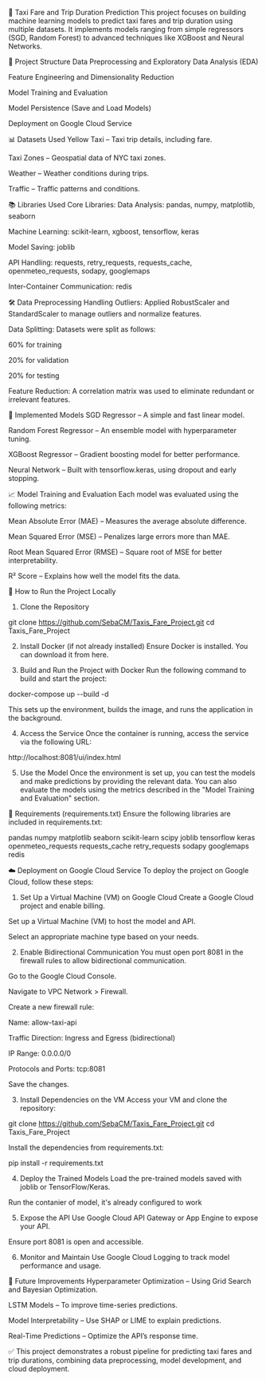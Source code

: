 🚖 Taxi Fare and Trip Duration Prediction
This project focuses on building machine learning models to predict taxi fares and trip duration using multiple datasets. It implements models ranging from simple regressors (SGD, Random Forest) to advanced techniques like XGBoost and Neural Networks.

📁 Project Structure
Data Preprocessing and Exploratory Data Analysis (EDA)

Feature Engineering and Dimensionality Reduction

Model Training and Evaluation

Model Persistence (Save and Load Models)

Deployment on Google Cloud Service

📊 Datasets Used
Yellow Taxi – Taxi trip details, including fare.

Taxi Zones – Geospatial data of NYC taxi zones.

Weather – Weather conditions during trips.

Traffic – Traffic patterns and conditions.

📚 Libraries Used
Core Libraries:
Data Analysis: pandas, numpy, matplotlib, seaborn

Machine Learning: scikit-learn, xgboost, tensorflow, keras

Model Saving: joblib

API Handling: requests, retry_requests, requests_cache, openmeteo_requests, sodapy, googlemaps

Inter-Container Communication: redis

🛠️ Data Preprocessing
Handling Outliers:
Applied RobustScaler and StandardScaler to manage outliers and normalize features.

Data Splitting:
Datasets were split as follows:

60% for training

20% for validation

20% for testing

Feature Reduction:
A correlation matrix was used to eliminate redundant or irrelevant features.

🤖 Implemented Models
SGD Regressor – A simple and fast linear model.

Random Forest Regressor – An ensemble model with hyperparameter tuning.

XGBoost Regressor – Gradient boosting model for better performance.

Neural Network – Built with tensorflow.keras, using dropout and early stopping.

📈 Model Training and Evaluation
Each model was evaluated using the following metrics:

Mean Absolute Error (MAE) – Measures the average absolute difference.

Mean Squared Error (MSE) – Penalizes large errors more than MAE.

Root Mean Squared Error (RMSE) – Square root of MSE for better interpretability.

R² Score – Explains how well the model fits the data.

🚀 How to Run the Project Locally

1. Clone the Repository

git clone https://github.com/SebaCM/Taxis_Fare_Project.git
cd Taxis_Fare_Project

2. Install Docker (if not already installed)
   Ensure Docker is installed. You can download it from here.

3. Build and Run the Project with Docker
   Run the following command to build and start the project:

docker-compose up --build -d

This sets up the environment, builds the image, and runs the application in the background.

4. Access the Service
   Once the container is running, access the service via the following URL:

http://localhost:8081/ui/index.html

5. Use the Model
   Once the environment is set up, you can test the models and make predictions by providing the relevant data. You can also evaluate the models using the metrics described in the "Model Training and Evaluation" section.

🧰 Requirements (requirements.txt)
Ensure the following libraries are included in requirements.txt:

pandas
numpy
matplotlib
seaborn
scikit-learn
scipy
joblib
tensorflow
keras
openmeteo_requests
requests_cache
retry_requests
sodapy
googlemaps
redis

☁️ Deployment on Google Cloud Service
To deploy the project on Google Cloud, follow these steps:

1. Set Up a Virtual Machine (VM) on Google Cloud
   Create a Google Cloud project and enable billing.

Set up a Virtual Machine (VM) to host the model and API.

Select an appropriate machine type based on your needs.

2. Enable Bidirectional Communication
   You must open port 8081 in the firewall rules to allow bidirectional communication.

Go to the Google Cloud Console.

Navigate to VPC Network > Firewall.

Create a new firewall rule:

Name: allow-taxi-api

Traffic Direction: Ingress and Egress (bidirectional)

IP Range: 0.0.0.0/0

Protocols and Ports: tcp:8081

Save the changes.

3. Install Dependencies on the VM
   Access your VM and clone the repository:

git clone https://github.com/SebaCM/Taxis_Fare_Project.git
cd Taxis_Fare_Project

Install the dependencies from requirements.txt:

pip install -r requirements.txt

4. Deploy the Trained Models
   Load the pre-trained models saved with joblib or TensorFlow/Keras.

Run the contanier of model, it's already configured to work

5. Expose the API
   Use Google Cloud API Gateway or App Engine to expose your API.

Ensure port 8081 is open and accessible.

6. Monitor and Maintain
   Use Google Cloud Logging to track model performance and usage.

📌 Future Improvements
Hyperparameter Optimization – Using Grid Search and Bayesian Optimization.

LSTM Models – To improve time-series predictions.

Model Interpretability – Use SHAP or LIME to explain predictions.

Real-Time Predictions – Optimize the API’s response time.

✅ This project demonstrates a robust pipeline for predicting taxi fares and trip durations, combining data preprocessing, model development, and cloud deployment.
